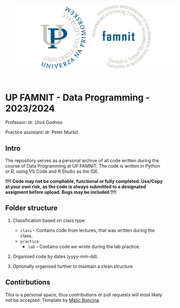 <p align="center">
  <img src="famnit.png" style="padding: 32px" />
</p>

# UP FAMNIT - Data Programming - 2023/2024

Professor: dr. Uroš Godnov

Practice assistant: dr. Peter Muršič

## Intro

The repository serves as a personal archive of all code written during the course of Data Programming at UP FAMNIT. The code is written in Python or R, using VS Code and R Studio as the IDE.

**!!!! Code may not be compliable, functional or fully completed. Use/Copy at your own risk, as the code is always submitted to a designated assigment before upload. Bugs may be included !!!!**

## Folder structure

1. Classification based on class type:
    - `class` - Contains code from lectures, that was written during the class.
    - `practice`
        - `lab` - Contains code we wrote during the lab practice.

2. Organised code by dates (yyyy-mm-dd).

3. Optionally organised further to maintain a clean structure.

## Contirbutions
This is a personal space, thus contributions or pull requests will most likely not be accepted. Template by [Matic Boncina](https://youtu.be/dQw4w9WgXcQ?si=cZSawPTZEe61KA_r).
<!---
(https://github.com/maticboncina).
--->